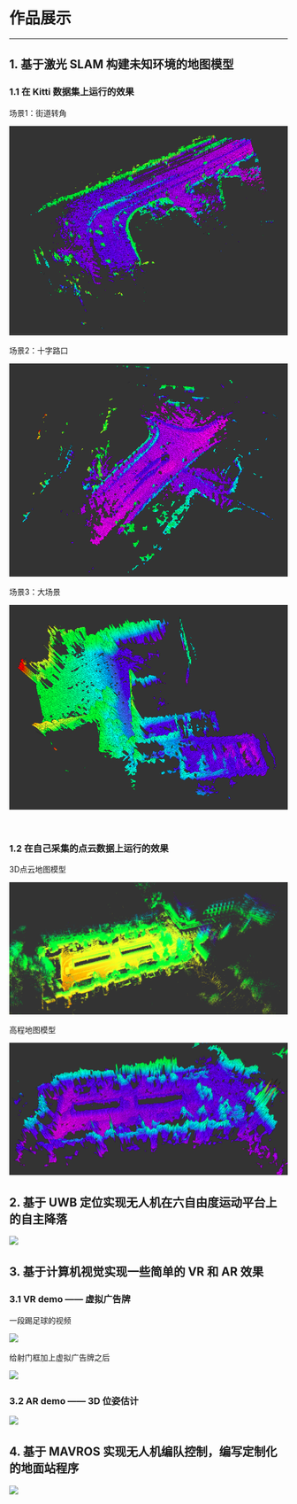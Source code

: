 # 作品展示

------

## 1. 基于激光 SLAM 构建未知环境的地图模型

### 1.1 在 Kitti 数据集上运行的效果

场景1：街道转角

![](documents/scene_1.png)



场景2：十字路口

![](documents/scene_2.png)



场景3：大场景

![](documents/scene_3.png)

​     



### 1.2 在自己采集的点云数据上运行的效果

3D点云地图模型

![](documents/point_cloud_map.png)



高程地图模型

![](documents/elevation_map.png)

 



## 2. 基于 UWB 定位实现无人机在六自由度运动平台上的自主降落

![](documents/shipLanding.gif)



## 3. 基于计算机视觉实现一些简单的 VR 和 AR 效果

### 3.1 VR demo  ——  虚拟广告牌

一段踢足球的视频

![](documents/play_football.gif)



给射门框加上虚拟广告牌之后

![](documents/VR_demo.gif)



### 3.2 AR demo —— 3D 位姿估计

![](documents/AR_demo.gif)



## 4. 基于 MAVROS 实现无人机编队控制，编写定制化的地面站程序

![](documents/multidrones_flight.gif)